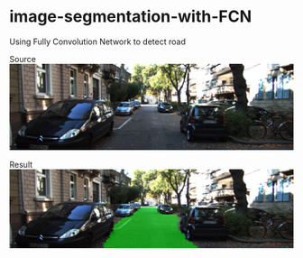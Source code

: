 # image-segmentation-with-FCN


Using Fully Convolution Network to detect road

Source
![Alt text](1.png?raw=true "Architecture")

Result
![Alt text](result.png?raw=true "Architecture")
